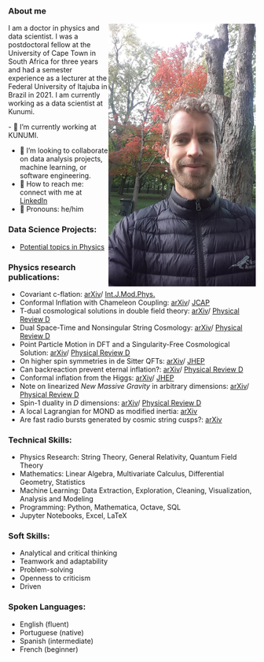 ### About me

<img align="right" width="300" src="git3.jpg">


I am a doctor in physics and data scientist. I was a postdoctoral fellow at the University of Cape Town in South Africa for three years and had a semester experience as a lecturer at the Federal University of Itajuba in Brazil in 2021. I am currently working as a data scientist at Kunumi.

<ignore>- 🔭 I’m currently working at KUNUMI.</ignore> 
- 👯  I’m looking to collaborate on data analysis projects, machine learning, or software engineering.
- 📡 How to reach me: connect with me at [LinkedIn](https://www.linkedin.com/feed/)
- 🧙 Pronouns: he/him


### Data Science Projects:

- [Potential topics in Physics](https://github.com/RenatodaCostaSantos/Portfolio/tree/main/Challenging_Topics_Physics)


### Physics research publications:

- Covariant c-flation: [arXiv](https://arxiv.org/pdf/1705.03461.pdf)/ [Int.J.Mod.Phys.](https://www.worldscientific.com/doi/abs/10.1142/S0218271819501190)
- Conformal Inflation with Chameleon Coupling: [arXiv](https://arxiv.org/pdf/1711.10408.pdf)/ [JCAP](https://iopscience.iop.org/article/10.1088/1475-7516/2019/04/027)
- T-dual cosmological solutions in double field theory: [arXiv](https://arxiv.org/abs/1809.03482)/ [Physical Review D](https://journals.aps.org/prd/abstract/10.1103/PhysRevD.99.023531)
- Dual Space-Time and Nonsingular String Cosmology: [arXiv](https://arxiv.org/abs/1805.06321)/ [Physical Review D](https://journals.aps.org/prd/abstract/10.1103/PhysRevD.98.063521)
- Point Particle Motion in DFT and a Singularity-Free Cosmological Solution: [arXiv](https://arxiv.org/pdf/1710.02412.pdf)/ [Physical Review D](https://journals.aps.org/prd/abstract/10.1103/PhysRevD.97.063530)
- On higher spin symmetries in de Sitter QFTs: [arXiv](http://arxiv.org/abs/1511.06753)/ [JHEP](http://link.springer.com/article/10.1007\%2FJHEP03\%282016\%29056)
- Can backreaction prevent eternal inflation?: [arXiv](http://arxiv.org/abs/1504.00867)/ [Physical Review D](http://journals.aps.org/prd/abstract/10.1103/PhysRevD.92.043517)
- Conformal inflation from the Higgs: [arXiv](http://arxiv.org/abs/1403.7157)/ [JHEP](http://link.springer.com/article/10.1007\%2FJHEP06(2014)145)
- Note on linearized *New Massive Gravity* in arbitrary dimensions: [arXiv](http://arxiv.org/abs/1212.6753)/ [Physical Review D](http://journals.aps.org/prd/abstract/10.1103/PhysRevD.87.085021)
- Spin-1 duality in *D* dimensions: [arXiv](http://arxiv.org/abs/1105.4364)/ [Physical Review D](http://journals.aps.org/prd/abstract/10.1103/PhysRevD.84.045027)
- A local Lagrangian for MOND as modified inertia: [arXiv](https://arxiv.org/abs/1904.07321)
- Are fast radio bursts generated by cosmic string cusps?: [arXiv](https://arxiv.org/abs/1807.01976)

### Technical Skills:

- Physics Research: String Theory, General Relativity, Quantum Field Theory
- Mathematics: Linear Algebra, Multivariate Calculus, Differential Geometry, Statistics
- Machine Learning: Data Extraction, Exploration, Cleaning, Visualization, Analysis and Modeling
- Programming: Python, Mathematica, Octave, SQL
- Jupyter Notebooks, Excel, LaTeX

### Soft Skills:

- Analytical and critical thinking
- Teamwork and adaptability
- Problem-solving
- Openness to criticism
- Driven


### Spoken Languages:

- English (fluent)
- Portuguese (native)
- Spanish (intermediate)
- French (beginner)




    
      
